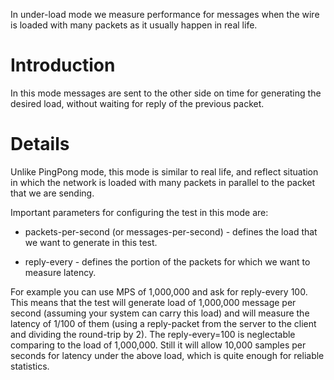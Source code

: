 In under-load mode we measure performance for messages when the wire is loaded with many packets as it usually happen in real life.

# Introduction #

In this mode messages are sent to the other side on time for generating the desired load, without waiting for reply of the previous packet.



# Details #
Unlike PingPong mode, this mode is similar to real life, and reflect situation in which the network is loaded with many packets in parallel to the packet that we are sending.

Important parameters for configuring the test in this mode are:

  * packets-per-second (or messages-per-second) - defines the load that we want to generate in this test.

  * reply-every - defines the portion of the packets for which we want to measure latency.

For example you can use MPS of 1,000,000 and ask for reply-every 100. This means that the test will generate load of 1,000,000 message per second (assuming your system can carry this load) and will measure the latency of 1/100 of them (using a reply-packet from the server to the client and dividing the round-trip by 2).  The reply-every=100 is neglectable comparing to the load of 1,000,000.  Still it will allow 10,000 samples per seconds for latency under the above load, which is quite enough for reliable statistics.